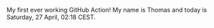 My first ever working GitHub Action!
My name is Thomas and today is Saturday, 27 April, 02:18 CEST. 
